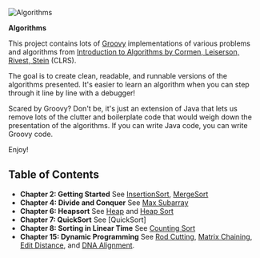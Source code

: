 ![Algorithms](http://www.cs.pitt.edu/~kirk/cs2150/CLRS3e-cover.jpg)

**Algorithms**

This project contains lots of [Groovy](http://groovy.codehaus.org) implementations of various problems and algorithms from [Introduction to Algorithms by Cormen, Leiserson, Rivest, Stein](http://en.wikipedia.org/wiki/Introduction_to_Algorithms) (CLRS).

The goal is to create clean, readable, and runnable versions of the algorithms presented. It's easier to learn an algorithm when you can step through it line by line with a debugger!

Scared by Groovy? Don't be, it's just an extension of Java that lets us remove lots of the clutter and boilerplate code that would weigh down the presentation of the algorithms. If you can write Java code, you can write Groovy code.

Enjoy!

Table of Contents
-----------------
- **Chapter 2: Getting Started** See [InsertionSort](https://github.com/phillco/Algorithms/blob/master/src/algorithms/InsertionSort.groovy), [MergeSort](https://github.com/phillco/Algorithms/blob/master/src/algorithms/MergeSort.groovy)
- **Chapter 4: Divide and Conquer** See [Max Subarray](https://github.com/phillco/Algorithms/blob/master/src/algorithms/MaxSubArray.groovy)
- **Chapter 6: Heapsort** See [Heap](https://github.com/phillco/Algorithms/blob/master/src/algorithms/Heap.groovy) and [Heap Sort](https://github.com/phillco/Algorithms/blob/master/src/algorithms/Heap.groovy)
- **Chapter 7: QuickSort** See [QuickSort]
- **Chapter 8: Sorting in Linear Time** See [Counting Sort](https://github.com/phillco/Algorithms/blob/master/src/algorithms/CountingSort.groovy)
- **Chapter 15: Dynamic Programming** See [Rod Cutting](https://github.com/phillco/Algorithms/blob/master/src/algorithms/RodCutting.groovy), [Matrix Chaining](https://github.com/phillco/Algorithms/blob/master/src/algorithms/MatrixChaining.groovy), [Edit Distance](https://github.com/phillco/Algorithms/blob/master/src/algorithms/AdvancedEditDistance.groovy), and [DNA Alignment](https://github.com/phillco/Algorithms/blob/master/src/algorithms/DnaAlignment.groovy).